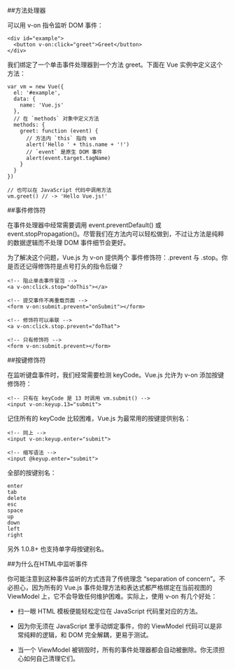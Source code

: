 ##方法处理器

可以用 v-on 指令监听 DOM 事件：

    <div id="example">
      <button v-on:click="greet">Greet</button>
    </div>

我们绑定了一个单击事件处理器到一个方法 greet。下面在 Vue 实例中定义这个方法：

    var vm = new Vue({
      el: '#example',
      data: {
        name: 'Vue.js'
      },
      // 在 `methods` 对象中定义方法
      methods: {
        greet: function (event) {
          // 方法内 `this` 指向 vm
          alert('Hello ' + this.name + '!')
          // `event` 是原生 DOM 事件
          alert(event.target.tagName)
        }
      }
    })

    // 也可以在 JavaScript 代码中调用方法
    vm.greet() // -> 'Hello Vue.js!'

##事件修饰符

在事件处理器中经常需要调用 event.preventDefault() 或 event.stopPropagation()。尽管我们在方法内可以轻松做到，不过让方法是纯粹的数据逻辑而不处理 DOM 事件细节会更好。

为了解决这个问题，Vue.js 为 v-on 提供两个 事件修饰符：.prevent 与 .stop。你是否还记得修饰符是点号打头的指令后缀？

    <!-- 阻止单击事件冒泡 -->
    <a v-on:click.stop="doThis"></a>

    <!-- 提交事件不再重载页面 -->
    <form v-on:submit.prevent="onSubmit"></form>

    <!-- 修饰符可以串联 -->
    <a v-on:click.stop.prevent="doThat">

    <!-- 只有修饰符 -->
    <form v-on:submit.prevent></form>

##按键修饰符

在监听键盘事件时，我们经常需要检测 keyCode。Vue.js 允许为 v-on 添加按键修饰符：

    <!-- 只有在 keyCode 是 13 时调用 vm.submit() -->
    <input v-on:keyup.13="submit">

记住所有的 keyCode 比较困难，Vue.js 为最常用的按键提供别名：

    <!-- 同上 -->
    <input v-on:keyup.enter="submit">

    <!-- 缩写语法 -->
    <input @keyup.enter="submit">

全部的按键别名：

    enter
    tab
    delete
    esc
    space
    up
    down
    left
    right

另外 1.0.8+ 也支持单字母按键别名。

##为什么在HTML中监听事件

你可能注意到这种事件监听的方式违背了传统理念 “separation of concern”。不必担心，因为所有的 Vue.js 事件处理方法和表达式都严格绑定在当前视图的 ViewModel 上，它不会导致任何维护困难。实际上，使用 v-on 有几个好处：

* 扫一眼 HTML 模板便能轻松定位在 JavaScript 代码里对应的方法。

* 因为你无须在 JavaScript 里手动绑定事件，你的 ViewModel 代码可以是非常纯粹的逻辑，和 DOM 完全解耦，更易于测试。

* 当一个 ViewModel 被销毁时，所有的事件处理器都会自动被删除。你无须担心如何自己清理它们。